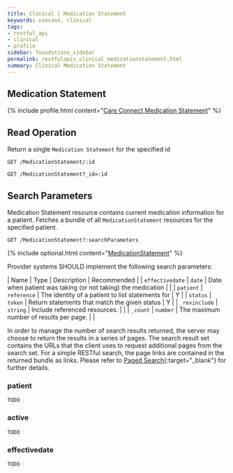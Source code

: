 ```yaml
---
title: Clinical | Medication Statement
keywords: usecase, clinical
tags:
- restful_api
- clinical
- profile
sidebar: foundations_sidebar
permalink: restfulapis_clinical_medicationstatement.html
summary: Clinical Medication Statement
---
```


## Medication Statement ##

{% include profile.html content="[Care Connect Medication Statement](http://www.interopen.org/candidate-profiles/care-connect/CareConnect-MedicationStatement-1.html)" %}

## Read Operation ##

Return a single `Medication Statement` for the specified id

```http
GET /MedicationStatement/:id
```

```http
GET /MedicationStatement?_id=:id
```


## Search Parameters ##

Medication Statement resource contains current medication information for a patient. Fetches a bundle of all `MedicationStatement` resources for the specified patient.

```http
GET /MedicationStatement?:searchParameters
```

{% include optional.html content="[MedicationStatement](https://www.hl7.org/fhir/DSTU2/medicationstatement.html#search)" %}

Provider systems SHOULD implement the following search parameters:

| Name | Type | Description | Recommended |
| `effectivedate` | `date` | Date when patient was taking (or not taking) the medication | |
| `patient` | `reference` | The identity of a patient to list statements for | Y |
| `status` | `token` | Return statements that match the given status | Y |
| `_revinclude` | `string` | Include referenced resources.  |  |
| `_count` | `number` | The maximum number of results per page. |  |

In order to manage the number of search results returned, the server may choose to return the results in a series of pages. The search result set contains the URLs that the client uses to request additional pages from the search set. For a simple RESTful search, the page links are contained in the returned bundle as links. Please refer to [Paged Search](https://www.hl7.org/fhir/DSTU2/search.html#count){:target="_blank"} for further details.

### patient ###

```TODO```

### active ###

```TODO```

### effectivedate ###

```TODO```